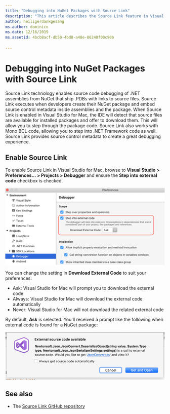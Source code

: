 ```yaml
---
title: "Debugging into NuGet Packages with Source Link"
description: "This article describes the Source Link feature in Visual Studio for Mac."
author: heiligerdankgesang
ms.author: dominicn
ms.date: 12/16/2019
ms.assetid: 4bcb8acf-db50-4bd8-a48e-86248f00c90b

---
```


# Debugging into NuGet Packages with Source Link

Source Link technology enables source code debugging of .NET assemblies from NuGet that ship .PDBs with links to source files. Source Link executes when developers create their NuGet package and embed source control metadata inside assemblies and the package. When Source Link is enabled in Visual Studio for Mac, the IDE will detect that source files are available for installed packages and offer to download them. This will allow you to step through the package code. Source Link also works with Mono BCL code, allowing you to step into .NET Framework code as well. Source Link provides source control metadata to create a great debugging experience.

## Enable Source Link

To enable Source Link in Visual Studio for Mac, browse to **Visual Studio > Preferences... > Projects > Debugger** and ensure the **Step into external code** checkbox is checked.

![](media/source-link1.png)

You can change the setting in **Download External Code** to suit your preferences:
* Ask: Visual Studio for Mac will prompt you to download the external code
* Always: Visual Studio for Mac will download the external code automatically
* Never: Visual Studio for Mac will not download the related external code

By default, **Ask** is selected. You'll received a prompt like the following when external code is found for a NuGet package:

![](media/source-link2.png)


## See also

- The [Source Link GitHub repository](https://github.com/dotnet/sourcelink/blob/master/README.md)
